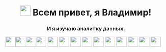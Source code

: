 <h1 align="center"><img src="https://github.com/blackcater/blackcater/raw/main/images/Hi.gif" height="32"/>
Всем привет, я Владимир!
</h1>
<h3 align="center">И я изучаю аналитку данных.</h3>

<img src="https://img.shields.io/badge/python-white?style=for-the-badge&logo=python" height="32"/><img src="https://img.shields.io/badge/pandas-white?logo=pandas&logoColor=blue&style=for-the-badge" height="32"/><img src="https://img.shields.io/badge/numpy-white?logo=numpy&logoColor=blue&style=for-the-badge" height="32"/><img src="https://img.shields.io/badge/plotly-white?logo=plotly&logoColor=blue&style=for-the-badge" height="32"/>
<img src="https://img.shields.io/badge/jupyter-white?style=for-the-badge&logo=jupyter" height="32"/>
<img src="https://img.shields.io/badge/clickhouse-white?style=for-the-badge&logo=clickhouse" height="32"/>
<img src="https://img.shields.io/badge/scipy-white?style=for-the-badge&logo=scipy" height="32"/>
<img src="https://img.shields.io/badge/sql-white?style=for-the-badge&logo=sql" height="32"/>
<img src="https://img.shields.io/badge/python-white?style=for-the-badge&logo=python" height="32"/>
<img src="https://img.shields.io/badge/python-white?style=for-the-badge&logo=python" height="32"/>
<img src="https://img.shields.io/badge/python-white?style=for-the-badge&logo=python" height="32"/>
<img src="https://img.shields.io/badge/python-white?style=for-the-badge&logo=python" height="32"/>
<img src="https://img.shields.io/badge/python-white?style=for-the-badge&logo=python" height="32"/>
<img src="https://img.shields.io/badge/python-white?style=for-the-badge&logo=python" height="32"/>

<!---
sorrero/sorrero is a ✨ special ✨ repository because its `README.md` (this file) appears on your GitHub profile.
You can click the Preview link to take a look at your changes.
--->
